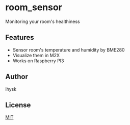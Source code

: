 # room_sensor

Monitoring your room's healthiness

## Features

- Sensor room's temperature and humidity by BME280
- Visualize them in M2X
- Works on Raspberry PI3

## Author

ihysk

## License

[MIT](http://b4b4r07.mit-license.org)
